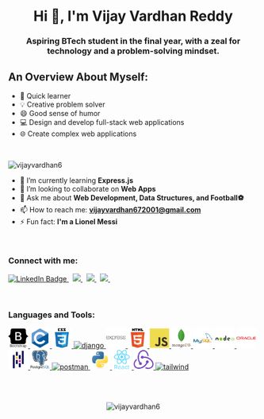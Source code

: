 <h1 align="center">Hi 👋, I'm Vijay Vardhan Reddy</h1>
<h3 align="center">Aspiring BTech student in the final year, with a zeal for technology and a problem-solving mindset.</h3>

## An Overview About Myself:
- 🚀 Quick learner
- 💡 Creative problem solver
- 😄 Good sense of humor
- 💻 Design and develop full-stack web applications
- 🌐 Create complex web applications
<br>
<p align="left">
  <img src="https://komarev.com/ghpvc/?username=vijayvardhan6&label=Profile%20views&color=0e75b6&style=flat" alt="vijayvardhan6" />
</p>

- 🌱 I’m currently learning **Express.js**
- 👯 I’m looking to collaborate on **Web Apps**
- 💬 Ask me about **Web Development, Data Structures, and Football⚽**
- 📫 How to reach me: **vijayvardhan672001@gmail.com**
- ⚡ Fun fact: **I'm a Lionel Messi**
<br>
<h3 align="left">Connect with me:</h3>
<p>
  <a href="https://www.linkedin.com/in/vijay-vardhan-reddy/">
    <img src="https://img.shields.io/badge/-@vijayvardhan6-0077B5?style=flat-square&amp;labelColor=0077B5&amp;logo=LinkedIn&amp;link=https://www.linkedin.com/in/vijay-vardhan-reddy/" alt="LinkedIn Badge">
  </a>&nbsp;
  <a href="mailto:vijayvardhan672001@gmail.com">
    <img src="https://img.shields.io/badge/-vijayvardhan672001@gmail.com-D14836?style=flat-square&amp;logo=gmail&amp;logoColor=white">
  </a>&nbsp;
  <a href="https://instagram.com/vijay_vicky_6">
    <img src="https://img.shields.io/badge/-@vijay_vicky_6-E4405F?style=flat-square&amp;logo=instagram&amp;logoColor=white">
  </a>&nbsp;
  <a href="https://twitter.com/vijay_vardhan_6">
    <img src="https://img.shields.io/badge/-@vijay_vardhan_6-1DA1F2?style=flat-square&amp;logo=twitter&amp;logoColor=white">
  </a>&nbsp;
</p>
<br>
<h3 align="left">Languages and Tools:</h3>
<p align="left">
  <a href="https://getbootstrap.com" target="_blank" rel="noreferrer"> <img src="https://raw.githubusercontent.com/devicons/devicon/master/icons/bootstrap/bootstrap-plain-wordmark.svg" alt="bootstrap" width="40" height="40"/> </a> <a href="https://www.cprogramming.com/" target="_blank" rel="noreferrer"> <img src="https://raw.githubusercontent.com/devicons/devicon/master/icons/c/c-original.svg" alt="c" width="40" height="40"/> </a> <a href="https://www.w3schools.com/css/" target="_blank" rel="noreferrer"> <img src="https://raw.githubusercontent.com/devicons/devicon/master/icons/css3/css3-original-wordmark.svg" alt="css3" width="40" height="40"/> </a> <a href="https://www.djangoproject.com/" target="_blank" rel="noreferrer"> <img src="https://cdn.worldvectorlogo.com/logos/django.svg" alt="django" width="40" height="40"/> </a> <a href="https://expressjs.com" target="_blank" rel="noreferrer"> <img src="https://raw.githubusercontent.com/devicons/devicon/master/icons/express/express-original-wordmark.svg" alt="express" width="40" height="40"/> </a> <a href="https://www.w3.org/html/" target="_blank" rel="noreferrer"> <img src="https://raw.githubusercontent.com/devicons/devicon/master/icons/html5/html5-original-wordmark.svg" alt="html5" width="40" height="40"/> </a> <a href="https://developer.mozilla.org/en-US/docs/Web/JavaScript" target="_blank" rel="noreferrer"> <img src="https://raw.githubusercontent.com/devicons/devicon/master/icons/javascript/javascript-original.svg" alt="javascript" width="40" height="40"/> </a> <a href="https://www.mongodb.com/" target="_blank" rel="noreferrer"> <img src="https://raw.githubusercontent.com/devicons/devicon/master/icons/mongodb/mongodb-original-wordmark.svg" alt="mongodb" width="40" height="40"/> </a> <a href="https://www.mysql.com/" target="_blank" rel="noreferrer"> <img src="https://raw.githubusercontent.com/devicons/devicon/master/icons/mysql/mysql-original-wordmark.svg" alt="mysql" width="40" height="40"/> </a> <a href="https://nodejs.org" target="_blank" rel="noreferrer"> <img src="https://raw.githubusercontent.com/devicons/devicon/master/icons/nodejs/nodejs-original-wordmark.svg" alt="nodejs" width="40" height="40"/> </a> <a href="https://www.oracle.com/" target="_blank" rel="noreferrer"> <img src="https://raw.githubusercontent.com/devicons/devicon/master/icons/oracle/oracle-original.svg" alt="oracle" width="40" height="40"/> </a> <a href="https://pandas.pydata.org/" target="_blank" rel="noreferrer"> <img src="https://raw.githubusercontent.com/devicons/devicon/2ae2a900d2f041da66e950e4d48052658d850630/icons/pandas/pandas-original.svg" alt="pandas" width="40" height="40"/> </a> <a href="https://www.postgresql.org" target="_blank" rel="noreferrer"> <img src="https://raw.githubusercontent.com/devicons/devicon/master/icons/postgresql/postgresql-original-wordmark.svg" alt="postgresql" width="40" height="40"/> </a> <a href="https://postman.com" target="_blank" rel="noreferrer"> <img src="https://www.vectorlogo.zone/logos/getpostman/getpostman-icon.svg" alt="postman" width="40" height="40"/> </a> <a href="https://www.python.org" target="_blank" rel="noreferrer"> <img src="https://raw.githubusercontent.com/devicons/devicon/master/icons/python/python-original.svg" alt="python" width="40" height="40"/> </a> <a href="https://reactjs.org/" target="_blank" rel="noreferrer"> <img src="https://raw.githubusercontent.com/devicons/devicon/master/icons/react/react-original-wordmark.svg" alt="react" width="40" height="40"/> </a> <a href="https://redux.js.org" target="_blank" rel="noreferrer"> <img src="https://raw.githubusercontent.com/devicons/devicon/master/icons/redux/redux-original.svg" alt="redux" width="40" height="40"/> </a> <a href="https://tailwindcss.com/" target="_blank" rel="noreferrer"> <img src="https://www.vectorlogo.zone/logos/tailwindcss/tailwindcss-icon.svg" alt="tailwind" width="40" height="40"/> </a> 
</p>
<br>
<br>
<p align="center">
  <img align="center" src="https://github-readme-stats.vercel.app/api?username=vijayvardhan6&show_icons=true&locale=en" alt="vijayvardhan6" />
</p>
